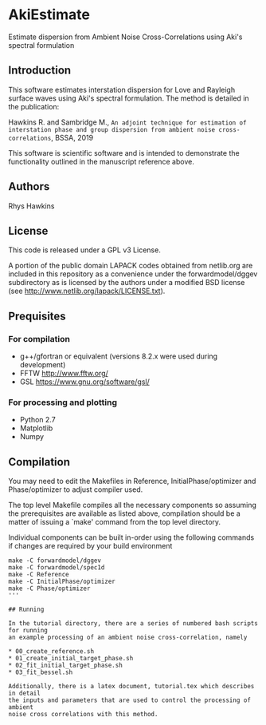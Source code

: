 # AkiEstimate

Estimate dispersion from Ambient Noise Cross-Correlations using Aki's spectral formulation

## Introduction

This software estimates interstation dispersion for Love and Rayleigh surface waves using
Aki's spectral formulation. The method is detailed in the publication:

  Hawkins R. and Sambridge M., ``An adjoint technique for estimation of interstation phase and
  group dispersion from ambient noise cross-correlations``, BSSA, 2019

This software is scientific software and is intended to demonstrate the functionality outlined
in the manuscript reference above. 

## Authors

Rhys Hawkins

## License

This code is released under a GPL v3 License.

A portion of the public domain LAPACK codes obtained from netlib.org
are included in this repository as a convenience under the
forwardmodel/dggev subdirectory as is licensed by the authors under
a modified BSD license (see http://www.netlib.org/lapack/LICENSE.txt).

## Prequisites

### For compilation

* g++/gfortran or equivalent (versions 8.2.x were used during development)
* FFTW http://www.fftw.org/
* GSL https://www.gnu.org/software/gsl/

### For processing and plotting

* Python 2.7
* Matplotlib
* Numpy

## Compilation

You may need to edit the Makefiles in Reference, InitialPhase/optimizer
and Phase/optimizer to adjust compiler used.

The top level Makefile compiles all the necessary components so assuming
the prerequisites are available as listed above, compilation should be
a matter of issuing a `make' command from the top level directory.

Individual components can be built in-order using the following commands
if changes are required by your build environment

```
make -C forwardmodel/dggev
make -C forwardmodel/spec1d
make -C Reference
make -C InitialPhase/optimizer
make -C Phase/optimizer
'''

## Running

In the tutorial directory, there are a series of numbered bash scripts for running
an example processing of an ambient noise cross-correlation, namely

* 00_create_reference.sh
* 01_create_initial_target_phase.sh
* 02_fit_initial_target_phase.sh
* 03_fit_bessel.sh

Additionally, there is a latex document, tutorial.tex which describes in detail
the inputs and parameters that are used to control the processing of ambient
noise cross correlations with this method.